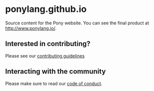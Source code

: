 # ponylang.github.io

Source content for the Pony website. You can see the final product at http://www.ponylang.io/.

## Interested in contributing?

Please see our [contributing guidelines](CONTRIBUTING.md)

## Interacting with the community

Please make sure to read our [code of conduct](CODE_OF_CONDUCT.md).
